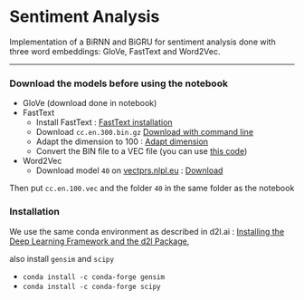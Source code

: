 # Sentiment Analysis
Implementation of a BiRNN and BiGRU for sentiment analysis done with three word embeddings: GloVe, FastText and Word2Vec.

---

### Download the models before using the notebook
* GloVe (download done in notebook)
* FastText
    * Install FastText : [FastText installation](https://fasttext.cc/docs/en/support.html#building-fasttext-python-module)
    * Download `cc.en.300.bin.gz` [Download with command line](https://fasttext.cc/docs/en/crawl-vectors.html#download-directly-with-command-line-or-from-python:~:text=Download%20directly%20with%20command%20line%20or%20from%20python)
    * Adapt the dimension to 100 : [Adapt dimension](https://fasttext.cc/docs/en/crawl-vectors.html#download-directly-with-command-line-or-from-python:~:text=10%0AQuery%20word%3F-,Adapt%20the%20dimension,-The%20pre%2Dtrained)
    * Convert the BIN file to a VEC file (you can use [this code](https://stackoverflow.com/questions/58337469/how-to-save-fasttext-model-in-vec-format/58342618#58342618:~:text=15-,To%20obtain%20VEC%20file,-%2C%20containing%20merely%20all))
* Word2Vec
  * Download model `40` on [vectprs.nlpl.eu](http://vectors.nlpl.eu/repository/) : [Download](http://vectors.nlpl.eu/repository/20/40.zip)

Then put `cc.en.100.vec` and the folder `40` in the same folder as the notebook

### Installation
We use the same conda environment as described in d2l.ai : [Installing the Deep Learning Framework and the d2l Package](https://www.d2l.ai/chapter_installation/index.html#:~:text=conda%20activate%20d2l-,Installing%20the%20Deep%20Learning%20Framework%20and%20the%20d2l%20Package,-%C2%B6),

also install `gensim` and `scipy`
+ ``` conda install -c conda-forge gensim ```
+ ``` conda install -c conda-forge scipy ```
